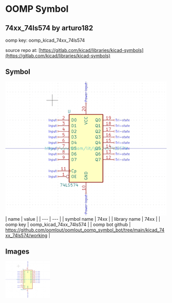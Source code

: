 # OOMP Symbol  
## 74xx_74ls574  by arturo182  
  
oomp key: oomp_kicad_74xx_74ls574  
  
source repo at: [https://gitlab.com/kicad/libraries/kicad-symbols](https://gitlab.com/kicad/libraries/kicad-symbols)  
## Symbol  
  
[![working.png](working_600.png)](working.png)  
| name | value | 
| --- | --- | 
| symbol name | 74xx | 
| library name | 74xx | 
| oomp key | oomp_kicad_74xx_74ls574 | 
| oomp bot github | https://github.com/oomlout/oomlout_oomp_symbol_bot/tree/main/kicad_74xx_74ls574/working | 
## Images  
  
[![working.png](working_140.png)](working.png)  
